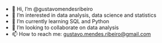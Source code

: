 - 👋 Hi, I’m @gustavomendesribeiro
- 👀 I’m interested in data analysis, data science and statistics
- 🌱 I’m currently learning SQL and Python
- 💞️ I’m looking to collaborate on data analysis
- 📫 How to reach me: gustavo.mendes.ribeiro@gmail.com

<!---
gustavomendesribeiro/gustavomendesribeiro is a ✨ special ✨ repository because its `README.md` (this file) appears on your GitHub profile.
You can click the Preview link to take a look at your changes.
--->
